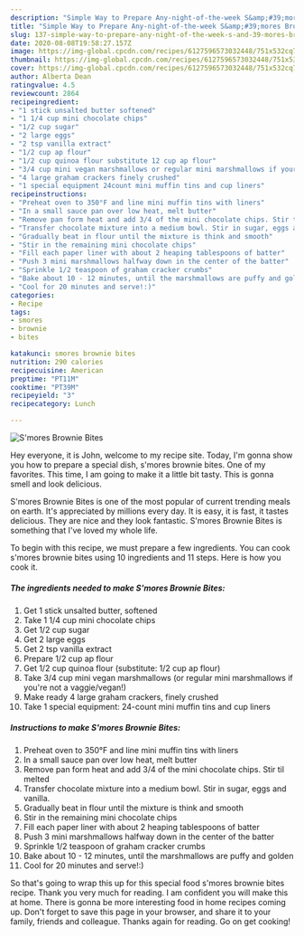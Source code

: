 ```yaml
---
description: "Simple Way to Prepare Any-night-of-the-week S&amp;#39;mores Brownie Bites"
title: "Simple Way to Prepare Any-night-of-the-week S&amp;#39;mores Brownie Bites"
slug: 137-simple-way-to-prepare-any-night-of-the-week-s-and-39-mores-brownie-bites
date: 2020-08-08T19:58:27.157Z
image: https://img-global.cpcdn.com/recipes/6127596573032448/751x532cq70/smores-brownie-bites-recipe-main-photo.jpg
thumbnail: https://img-global.cpcdn.com/recipes/6127596573032448/751x532cq70/smores-brownie-bites-recipe-main-photo.jpg
cover: https://img-global.cpcdn.com/recipes/6127596573032448/751x532cq70/smores-brownie-bites-recipe-main-photo.jpg
author: Alberta Dean
ratingvalue: 4.5
reviewcount: 2864
recipeingredient:
- "1 stick unsalted butter softened"
- "1 1/4 cup mini chocolate chips"
- "1/2 cup sugar"
- "2 large eggs"
- "2 tsp vanilla extract"
- "1/2 cup ap flour"
- "1/2 cup quinoa flour substitute 12 cup ap flour"
- "3/4 cup mini vegan marshmallows or regular mini marshmallows if youre not a vaggievegan"
- "4 large graham crackers finely crushed"
- "1 special equipment 24count mini muffin tins and cup liners"
recipeinstructions:
- "Preheat oven to 350°F and line mini muffin tins with liners"
- "In a small sauce pan over low heat, melt butter"
- "Remove pan form heat and add 3/4 of the mini chocolate chips. Stir til melted"
- "Transfer chocolate mixture into a medium bowl. Stir in sugar, eggs and vanilla."
- "Gradually beat in flour until the mixture is think and smooth"
- "Stir in the remaining mini chocolate chips"
- "Fill each paper liner with about 2 heaping tablespoons of batter"
- "Push 3 mini marshmallows halfway down in the center of the batter"
- "Sprinkle 1/2 teaspoon of graham cracker crumbs"
- "Bake about 10 - 12 minutes, until the marshmallows are puffy and golden"
- "Cool for 20 minutes and serve!:)"
categories:
- Recipe
tags:
- smores
- brownie
- bites

katakunci: smores brownie bites 
nutrition: 290 calories
recipecuisine: American
preptime: "PT11M"
cooktime: "PT39M"
recipeyield: "3"
recipecategory: Lunch

---
```



![S&#39;mores Brownie Bites](https://img-global.cpcdn.com/recipes/6127596573032448/751x532cq70/smores-brownie-bites-recipe-main-photo.jpg)

Hey everyone, it is John, welcome to my recipe site. Today, I'm gonna show you how to prepare a special dish, s&#39;mores brownie bites. One of my favorites. This time, I am going to make it a little bit tasty. This is gonna smell and look delicious.



S&#39;mores Brownie Bites is one of the most popular of current trending meals on earth. It's appreciated by millions every day. It is easy, it is fast, it tastes delicious. They are nice and they look fantastic. S&#39;mores Brownie Bites is something that I've loved my whole life.


To begin with this recipe, we must prepare a few ingredients. You can cook s&#39;mores brownie bites using 10 ingredients and 11 steps. Here is how you cook it.

<!--inarticleads1-->

##### The ingredients needed to make S&#39;mores Brownie Bites:

1. Get 1 stick unsalted butter, softened
1. Take 1 1/4 cup mini chocolate chips
1. Get 1/2 cup sugar
1. Get 2 large eggs
1. Get 2 tsp vanilla extract
1. Prepare 1/2 cup ap flour
1. Get 1/2 cup quinoa flour (substitute: 1/2 cup ap flour)
1. Take 3/4 cup mini vegan marshmallows (or regular mini marshmallows if you&#39;re not a vaggie/vegan!)
1. Make ready 4 large graham crackers, finely crushed
1. Take 1 special equipment: 24-count mini muffin tins and cup liners




<!--inarticleads2-->

##### Instructions to make S&#39;mores Brownie Bites:

1. Preheat oven to 350°F and line mini muffin tins with liners
1. In a small sauce pan over low heat, melt butter
1. Remove pan form heat and add 3/4 of the mini chocolate chips. Stir til melted
1. Transfer chocolate mixture into a medium bowl. Stir in sugar, eggs and vanilla.
1. Gradually beat in flour until the mixture is think and smooth
1. Stir in the remaining mini chocolate chips
1. Fill each paper liner with about 2 heaping tablespoons of batter
1. Push 3 mini marshmallows halfway down in the center of the batter
1. Sprinkle 1/2 teaspoon of graham cracker crumbs
1. Bake about 10 - 12 minutes, until the marshmallows are puffy and golden
1. Cool for 20 minutes and serve!:)




So that's going to wrap this up for this special food s&#39;mores brownie bites recipe. Thank you very much for reading. I am confident you will make this at home. There is gonna be more interesting food in home recipes coming up. Don't forget to save this page in your browser, and share it to your family, friends and colleague. Thanks again for reading. Go on get cooking!
